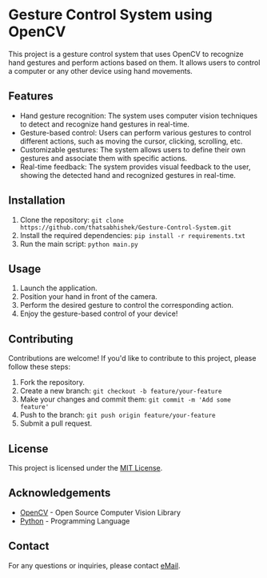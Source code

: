 # Gesture Control System using OpenCV

This project is a gesture control system that uses OpenCV to recognize hand gestures and perform actions based on them. It allows users to control a computer or any other device using hand movements.

## Features

- Hand gesture recognition: The system uses computer vision techniques to detect and recognize hand gestures in real-time.
- Gesture-based control: Users can perform various gestures to control different actions, such as moving the cursor, clicking, scrolling, etc.
- Customizable gestures: The system allows users to define their own gestures and associate them with specific actions.
- Real-time feedback: The system provides visual feedback to the user, showing the detected hand and recognized gestures in real-time.

## Installation

1. Clone the repository: `git clone https://github.com/thatsabhishek/Gesture-Control-System.git`
2. Install the required dependencies: `pip install -r requirements.txt`
3. Run the main script: `python main.py`

## Usage

1. Launch the application.
2. Position your hand in front of the camera.
3. Perform the desired gesture to control the corresponding action.
4. Enjoy the gesture-based control of your device!

## Contributing

Contributions are welcome! If you'd like to contribute to this project, please follow these steps:

1. Fork the repository.
2. Create a new branch: `git checkout -b feature/your-feature`
3. Make your changes and commit them: `git commit -m 'Add some feature'`
4. Push to the branch: `git push origin feature/your-feature`
5. Submit a pull request.

## License

This project is licensed under the [MIT License](LICENSE).

## Acknowledgements

- [OpenCV](https://opencv.org/) - Open Source Computer Vision Library
- [Python](https://www.python.org/) - Programming Language

## Contact

For any questions or inquiries, please contact [eMail](ag330503@gmail.com).
